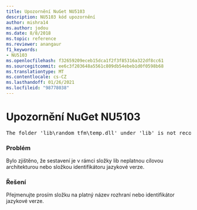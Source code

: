 ```yaml
---
title: Upozornění NuGet NU5103
description: NU5103 kód upozornění
author: mishra14
ms.author: jodou
ms.date: 8/8/2018
ms.topic: reference
ms.reviewer: anangaur
f1_keywords:
- NU5103
ms.openlocfilehash: f32659209eceb15dca1f2f3f85316a322df8cc61
ms.sourcegitcommit: ee6c3f203648a5561c809db54ebeb1d0f0598b68
ms.translationtype: MT
ms.contentlocale: cs-CZ
ms.lasthandoff: 01/26/2021
ms.locfileid: "98778038"
---
```

# <a name="nuget-warning-nu5103"></a>Upozornění NuGet NU5103
<pre>The folder 'lib\random_tfm\temp.dll' under 'lib' is not recognized as a valid framework name or a supported culture identifier. Rename it to a valid framework name or culture identifier.</pre>

### <a name="issue"></a>Problém

Bylo zjištěno, že sestavení je v rámci složky lib neplatnou cílovou architekturou nebo složkou identifikátoru jazykové verze.


### <a name="solution"></a>Řešení

Přejmenujte prosím složku na platný název rozhraní nebo identifikátor jazykové verze.

